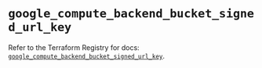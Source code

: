 # `google_compute_backend_bucket_signed_url_key`

Refer to the Terraform Registry for docs: [`google_compute_backend_bucket_signed_url_key`](https://registry.terraform.io/providers/hashicorp/google-beta/6.38.0/docs/resources/google_compute_backend_bucket_signed_url_key).
